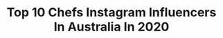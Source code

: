 ---
title: Top 10 Chefs Instagram Influencers In Australia In 2020
description: Identify the most popular Instagram accounts on inBeat.
platform: Instagram
profiles:
  - username: "tomaszpachura"
    fullname: >-
      Tomasz Pachura
    location: "Australia"
    followers: 6863
    engagement: 1710
    commentsToLikes: 0.013020
    avatar: "https://scontent-lht6-1.cdninstagram.com/v/t51.2885-19/s320x320/46657882_2022254474738022_9215855006568153088_n.jpg?_nc_ht=scontent-lht6-1.cdninstagram.com&_nc_ohc=TEW3-wFBi9AAX9uVO8I&oh=fbf864d3c7b529a828f37cf19a61fccc&oe=5EBACDE6"
    verified: false
    hashtags: "#whitsundays, #piratesofthecaribbean, #gstarraw, #trip"
  - username: "yogibeachhouse"
    fullname: >-
      Aelee Oh
    location: "Australia"
    followers: 13788
    engagement: 922
    commentsToLikes: 0.028201
    avatar: "https://scontent-ams4-1.cdninstagram.com/v/t51.2885-19/s320x320/82549425_185309212885891_3784386694862602240_n.jpg?_nc_ht=scontent-ams4-1.cdninstagram.com&_nc_ohc=9gTd7ZFy3IUAX_fwQOw&oh=ec9793777b0955d9c744da262096dab3&oe=5EB88DA8"
    verified: false
    hashtags: "#yogateacher, #yogalove, #yogiseeyogido, #yogajourney"
  - username: "clemeringue"
    fullname: >-
      Clémence Ringard
    location: "Australia"
    followers: 21720
    engagement: 1438
    commentsToLikes: 0.025307
    avatar: "https://scontent-lhr8-1.cdninstagram.com/v/t51.2885-19/s320x320/12338548_413847338739869_1674385273_a.jpg?_nc_ht=scontent-lhr8-1.cdninstagram.com&_nc_ohc=fCOInpzoBL8AX99VRCH&oh=0a13d8ec3aedf046fb2f10706b0074f7&oe=5EB8D71F"
    verified: false
    hashtags: "#pavlova, #forest, #got, #cake"
  - username: "chef_aussie_angel"
    fullname: >-
      Chef Aussie Angel
    location: "Australia"
    followers: 3892
    engagement: 1273
    commentsToLikes: 0.161018
    avatar: "https://instagram.fitm1-1.fna.fbcdn.net/v/t51.2885-19/s320x320/68882681_1970192603084387_2085736324819582976_n.jpg?_nc_ht=instagram.fitm1-1.fna.fbcdn.net&_nc_ohc=xLgAHjqR7boAX_Mh5NG&oh=65966d58fe003c9e4aa6c20f016c63e9&oe=5E9CE112"
    verified: false
    hashtags: ""
  - username: "b.thetraveller28"
    fullname: >-
      B.Scott
    location: "Australia"
    followers: 5770
    engagement: 693
    commentsToLikes: 0.118889
    avatar: "https://scontent-ams4-1.cdninstagram.com/v/t51.2885-19/s320x320/74936915_2521466731511300_8555593399300784128_n.jpg?_nc_ht=scontent-ams4-1.cdninstagram.com&_nc_ohc=2mjxWvgE1FoAX_KznaS&oh=912753b6d1fbd6070a691415821a4f99&oe=5E8684A6"
    verified: false
    hashtags: "#nz, #kamandalu, #rotorua, #blacktravelfeed"
  - username: "rainbownourishments"
    fullname: >-
      Anthea
    location: "Australia"
    followers: 170577
    engagement: 354
    commentsToLikes: 0.031692
    avatar: "https://scontent-lhr8-1.cdninstagram.com/v/t51.2885-19/s320x320/69705749_381226019433192_2478754879267405824_n.jpg?_nc_ht=scontent-lhr8-1.cdninstagram.com&_nc_ohc=qtte0RLD4n0AX-xRmrE&oh=366d0a514b418d16f627a40be197a4bc&oe=5EBA1246"
    verified: false
    hashtags: "#vegandrumstick, #veganmadeclassic, #drumstickit, #ad"
  - username: "chefjasonroberts"
    fullname: >-
      Jason Roberts
    location: "Australia"
    followers: 58474
    engagement: 165
    commentsToLikes: 0.097268
    avatar: "https://scontent-lhr8-1.cdninstagram.com/v/t51.2885-19/s320x320/56832669_359163521613705_3419489172497367040_n.jpg?_nc_ht=scontent-lhr8-1.cdninstagram.com&_nc_ohc=GWzhVjO9WhQAX_iHVI5&oh=1bb84a7681776fa67c1c243c773dd168&oe=5EBACEB7"
    verified: true
    hashtags: "#blackandwhite, #verjuice, #bacon, #sustainablefishing"
  - username: "cfassnidge"
    fullname: >-
      Colin fassnidge
    location: "Australia"
    followers: 106784
    engagement: 145
    commentsToLikes: 0.047950
    avatar: "https://scontent-lhr8-1.cdninstagram.com/v/t51.2885-19/s320x320/89922713_544524509526155_40243843563520000_n.jpg?_nc_ht=scontent-lhr8-1.cdninstagram.com&_nc_ohc=JOcpDHiJzkUAX_GxFeN&oh=1d17857d4ba15b1a609330127d9310a4&oe=5EB27790"
    verified: false
    hashtags: "#lockdown, #lockdowncooks, #ripdick, #had2tryit"
  - username: "nicolestevensonau"
    fullname: >-
      Nicole Stevenson
    location: "Australia"
    followers: 13313
    engagement: 626
    commentsToLikes: 0.049767
    avatar: "https://scontent-atl3-1.cdninstagram.com/v/t51.2885-19/s320x320/79855145_491575511468608_1654818592404799488_n.jpg?_nc_ht=scontent-atl3-1.cdninstagram.com&_nc_ohc=SKCzWd5JaK8AX8ZlWwK&oh=8b9eedfa905017af42ba3f8d9aa54298&oe=5EBBDA00"
    verified: false
    hashtags: "#dessert, #hbird, #plantbased, #christmas"
  - username: "fueledbykhang"
    fullname: >-
      Khang Nguyen
    location: "Australia"
    followers: 4009
    engagement: 2141
    commentsToLikes: 0.045249
    avatar: "https://scontent-lhr8-1.cdninstagram.com/v/t51.2885-19/s320x320/81450293_619948005502106_5908250964787200000_n.jpg?_nc_ht=scontent-lhr8-1.cdninstagram.com&_nc_ohc=iznScB-PWmsAX9cQXhJ&oh=14b5d9d73b4b8984476bcbfe02e5057a&oe=5EBA9A43"
    verified: false
    hashtags: ""
---